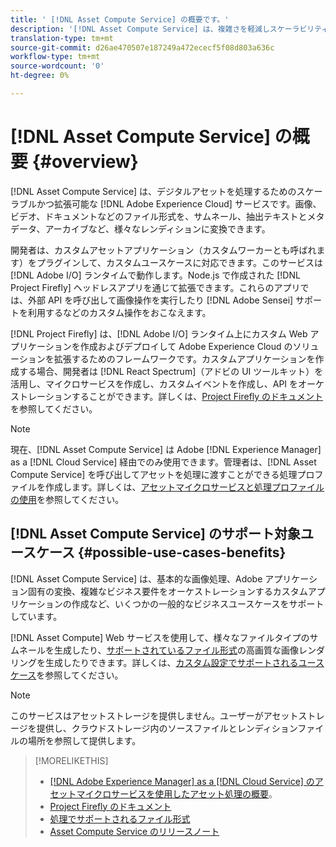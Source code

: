 ```yaml
---
title: ' [!DNL Asset Compute Service] の概要です。'
description: '[!DNL Asset Compute Service] は、複雑さを軽減しスケーラビリティを向上させるクラウドネイティブなアセット処理サービスです。'
translation-type: tm+mt
source-git-commit: d26ae470507e187249a472ececf5f08d803a636c
workflow-type: tm+mt
source-wordcount: '0'
ht-degree: 0%

---
```



# [!DNL Asset Compute Service] の概要 {#overview}

[!DNL Asset Compute Service] は、デジタルアセットを処理するためのスケーラブルかつ拡張可能な [!DNL Adobe Experience Cloud] サービスです。画像、ビデオ、ドキュメントなどのファイル形式を、サムネール、抽出テキストとメタデータ、アーカイブなど、様々なレンディションに変換できます。

開発者は、カスタムアセットアプリケーション（カスタムワーカーとも呼ばれます）をプラグインして、カスタムユースケースに対応できます。このサービスは [!DNL Adobe I/O] ランタイムで動作します。Node.js で作成された [!DNL Project Firefly] ヘッドレスアプリを通じて拡張できます。これらのアプリでは、外部 API を呼び出して画像操作を実行したり [!DNL Adobe Sensei] サポートを利用するなどのカスタム操作をおこなえます。

[!DNL Project Firefly] は、[!DNL Adobe I/O] ランタイム上にカスタム Web アプリケーションを作成およびデプロイして Adobe Experience Cloud のソリューションを拡張するためのフレームワークです。カスタムアプリケーションを作成する場合、開発者は [!DNL React Spectrum]（アドビの UI ツールキット）を活用し、マイクロサービスを作成し、カスタムイベントを作成し、API をオーケストレーションすることができます。詳しくは、[Project Firefly のドキュメント](https://www.adobe.io/apis/experienceplatform/project-firefly/docs.html)を参照してください。

>[!NOTE]
>
>現在、[!DNL Asset Compute Service] は Adobe [!DNL Experience Manager] as a [!DNL Cloud Service] 経由でのみ使用できます。管理者は、[!DNL Asset Compute Service] を呼び出してアセットを処理に渡すことができる処理プロファイルを作成します。詳しくは、[アセットマイクロサービスと処理プロファイルの使用](https://experienceleague.adobe.com/docs/experience-manager-cloud-service/assets/manage/asset-microservices-configure-and-use.html?lang=ja)を参照してください。

## [!DNL Asset Compute Service] のサポート対象ユースケース {#possible-use-cases-benefits}

[!DNL Asset Compute Service] は、基本的な画像処理、Adobe アプリケーション固有の変換、複雑なビジネス要件をオーケストレーションするカスタムアプリケーションの作成など、いくつかの一般的なビジネスユースケースをサポートしています。

[!DNL Asset Compute] Web サービスを使用して、様々なファイルタイプのサムネールを生成したり、[サポートされているファイル形式](https://experienceleague.adobe.com/docs/experience-manager-cloud-service/assets/file-format-support.html?lang=ja)の高画質な画像レンダリングを生成したりできます。詳しくは、[カスタム設定でサポートされるユースケース](https://experienceleague.adobe.com/docs/experience-manager-cloud-service/assets/manage/asset-microservices-configure-and-use.html)を参照してください。

>[!NOTE]
>
>このサービスはアセットストレージを提供しません。ユーザーがアセットストレージを提供し、クラウドストレージ内のソースファイルとレンディションファイルの場所を参照して提供します。

<!-- TBD: Should this be mentioned in the docs?

|Asset Compute Service does not do this|Expectations from implementing client|
|---|---|
| Binary uploads or API-based asset ingestion. | Use other methods to ingest assets. |
| Store binaries or any persisted data across processing requests.| Each request is independent so treat it as a standalone request by sharing binary and processing instructions. |
| Store any configurations such as processing rules or settings for a user or an organization's account. | Add processing request to each request/instruction. |
| Direct event handling of asset creation events from storage systems and processing completed notifications, and errors. | Use [!DNL Adobe I/O] Events and other methods. |

-->

>[!MORELIKETHIS]
>
>* [ [!DNL Adobe Experience Manager]  as a  [!DNL Cloud Service] のアセットマイクロサービスを使用したアセット処理の概要](https://experienceleague.adobe.com/docs/experience-manager-cloud-service/assets/asset-microservices-overview.html?lang=ja)。
>* [Project Firefly のドキュメント](https://www.adobe.io/apis/experienceplatform/project-firefly/docs.html)
>* [処理でサポートされるファイル形式](https://experienceleague.adobe.com/docs/experience-manager-cloud-service/assets/file-format-support.html)
>* [Asset Compute Service のリリースノート](release-notes.md)


<!-- **TBD:**
* Clarify the service can only be used within AEM as Cloud Service. The docs provided as context for custom application developers. Not to be used as a standalone service.
  ** and API as that plays a role in custom applications (accepting standard params, invoking Nui itself in the future, etc. (this is an outlook))

* link to aem as cloud service docs on asset ingestion and customization with processing profiles.
-->
